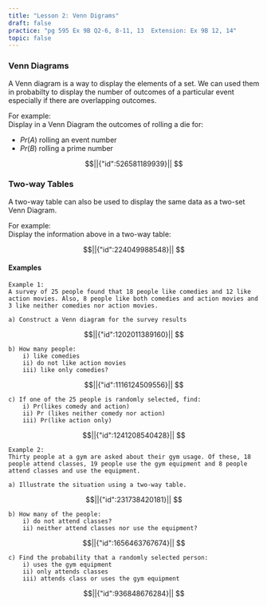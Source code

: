 ```yaml
---
title: "Lesson 2: Venn Digrams"
draft: false
practice: "pg 595 Ex 9B Q2-6, 8-11, 13  Extension: Ex 9B 12, 14"
topic: false
---
```



### Venn Diagrams
A Venn diagram is a way to display the elements of a set. We can used them in probabilty to display the number of outcomes of a particular event especially if there are overlapping outcomes.

For example:  
Display in a Venn Diagram the outcomes of rolling a die for:
- $Pr(A)$ rolling an event number
- $Pr(B)$ rolling a prime number

```math
||{"id":526581189939}||


```



### Two-way Tables
A two-way table can also be used to display the same data as a two-set Venn Diagram.

For example:  
Display the information above in a two-way table:
```math
||{"id":224049988548}||


```



#### Examples 

	Example 1:  
	A survey of 25 people found that 18 people like comedies and 12 like action movies. Also, 8 people like both comedies and action movies and 3 like neither comedies nor action movies.  
	
	a) Construct a Venn diagram for the survey results  

```math
||{"id":1202011389160}||


```


	b) How many people:  
		i) like comedies  
		ii) do not like action movies  
		iii) like only comedies?  

```math
||{"id":1116124509556}||


```

		
	c) If one of the 25 people is randomly selected, find:  
		i) Pr(likes comedy and action)  
		ii) Pr (likes neither comedy nor action)  
		iii) Pr(like action only)  


```math
||{"id":1241208540428}||


```




	Example 2:  
	Thirty people at a gym are asked about their gym usage. Of these, 18 people attend classes, 19 people use the gym equipment and 8 people attend	classes and use the equipment.
	
	a) Illustrate the situation using a two-way table.

```math
||{"id":231738420181}||


```

	b) How many of the people:
		i) do not attend classes?
		ii) neither attend classes nor use the equipment?

```math
||{"id":1656463767674}||


```

	c) Find the probability that a randomly selected person:
		i) uses the gym equipment
		ii) only attends classes
		iii) attends class or uses the gym equipment


```math
||{"id":936848676284}||


```
